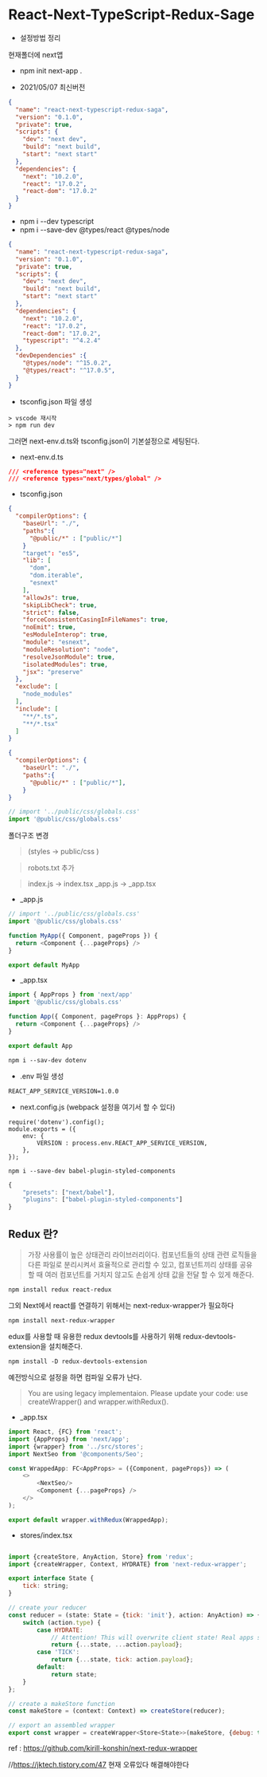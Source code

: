 # React-Next-TypeScript-Redux-Sage 
+ 설정방법 정리

현재폴더에 next앱 
+ npm init next-app .

+ 2021/05/07 최신버전

```json
{
  "name": "react-next-typescript-redux-saga",
  "version": "0.1.0",
  "private": true,
  "scripts": {
    "dev": "next dev",
    "build": "next build",
    "start": "next start"
  },
  "dependencies": {
    "next": "10.2.0",
    "react": "17.0.2",
    "react-dom": "17.0.2"
  }
}
```

+ npm i --dev typescript 
+ npm i --save-dev @types/react @types/node

```json
{
  "name": "react-next-typescript-redux-saga",
  "version": "0.1.0",
  "private": true,
  "scripts": {
    "dev": "next dev",
    "build": "next build",
    "start": "next start"
  },
  "dependencies": {
    "next": "10.2.0",
    "react": "17.0.2",
    "react-dom": "17.0.2",
    "typescript": "^4.2.4"
  },
  "devDependencies" :{
    "@types/node": "^15.0.2",
    "@types/react": "^17.0.5",
  }
}
```

+ tsconfig.json 파일 생성

```
> vscode 재시작
> npm run dev
```
그러면 next-env.d.ts와 tsconfig.json이 기본설정으로 세팅된다.

+ next-env.d.ts

```json
/// <reference types="next" />
/// <reference types="next/types/global" />
```
+ tsconfig.json

```json
{
  "compilerOptions": {
    "baseUrl": "./",
    "paths":{
      "@public/*" : ["public/*"]
    }
    "target": "es5",
    "lib": [
      "dom",
      "dom.iterable",
      "esnext"
    ],
    "allowJs": true,
    "skipLibCheck": true,
    "strict": false,
    "forceConsistentCasingInFileNames": true,
    "noEmit": true,
    "esModuleInterop": true,
    "module": "esnext",
    "moduleResolution": "node",
    "resolveJsonModule": true,
    "isolatedModules": true,
    "jsx": "preserve"
  },
  "exclude": [
    "node_modules"
  ],
  "include": [
    "**/*.ts",
    "**/*.tsx"
  ]
}
```


```json
{
  "compilerOptions": {
    "baseUrl": "./",
    "paths":{
      "@public/*" : ["public/*"],
    }
}
```
```js
// import '../public/css/globals.css'
import '@public/css/globals.css'
```

폴더구조 변경
> (styles -> public/css )

> robots.txt 추가

> index.js -> index.tsx
> _app.js -> _app.tsx

+ _app.js

```js
// import '../public/css/globals.css'
import '@public/css/globals.css'

function MyApp({ Component, pageProps }) {
  return <Component {...pageProps} />
}

export default MyApp
````

+ _app.tsx

```js
import { AppProps } from 'next/app'
import '@public/css/globals.css'

function App({ Component, pageProps }: AppProps) {
  return <Component {...pageProps} />
}

export default App
```


```
npm i --sav-dev dotenv
```
+ .env 파일 생성

```
REACT_APP_SERVICE_VERSION=1.0.0
```

+ next.config.js
(webpack 설정을 여기서 할 수 있다)

```
require('dotenv').config();
module.exports = ({
    env: {
        VERSION : process.env.REACT_APP_SERVICE_VERSION,
    },
});
```


```
npm i --save-dev babel-plugin-styled-components
```

```js
{
    "presets": ["next/babel"],
    "plugins": ["babel-plugin-styled-components"]
}
```

## Redux 란?
>가장 사용률이 높은 상태관리 라이브러리이다. 컴포넌트들의 상태 관련 로직들을 다른 파일로 분리시켜서 효율적으로 관리할 수 있고, 컴포넌트끼리 상태를 공유할 때 여러 컴포넌트를 거치지 않고도 손쉽게 상태 값을 전달 할 수 있게 해준다.

```
npm install redux react-redux
```

그외 Next에서 react를 연결하기 위해서는 next-redux-wrapper가 필요하다

```
npm install next-redux-wrapper
```

edux를 사용할 때 유용한 redux devtools를 사용하기 위해 redux-devtools-extension을 설치해준다.

```
npm install -D redux-devtools-extension
```

예전방식으로 설정을 하면 컴파일 오류가 난다.
> You are using legacy implementaion. Please update your code: use createWrapper() and wrapper.withRedux().

+ _app.tsx

```js
import React, {FC} from 'react';
import {AppProps} from 'next/app';
import {wrapper} from '../src/stores';
import NextSeo from '@components/Seo';

const WrappedApp: FC<AppProps> = ({Component, pageProps}) => (
    <>
        <NextSeo/>
        <Component {...pageProps} />
    </>
);

export default wrapper.withRedux(WrappedApp);
```

+ stores/index.tsx

```js

import {createStore, AnyAction, Store} from 'redux';
import {createWrapper, Context, HYDRATE} from 'next-redux-wrapper';

export interface State {
    tick: string;
}

// create your reducer
const reducer = (state: State = {tick: 'init'}, action: AnyAction) => {
    switch (action.type) {
        case HYDRATE:
            // Attention! This will overwrite client state! Real apps should use proper reconciliation.
            return {...state, ...action.payload};
        case 'TICK':
            return {...state, tick: action.payload};
        default:
            return state;
    }
};

// create a makeStore function
const makeStore = (context: Context) => createStore(reducer);

// export an assembled wrapper
export const wrapper = createWrapper<Store<State>>(makeStore, {debug: true});
```
ref : https://github.com/kirill-konshin/next-redux-wrapper

//https://jktech.tistory.com/47
현재 오류있다 해결해야한다